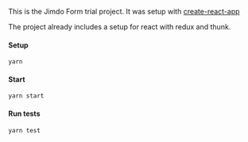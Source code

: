 This is the Jimdo Form trial project.
It was setup with [create-react-app](https://github.com/facebook/create-react-app)

The project already includes a setup for react with redux and thunk.

#### Setup
`yarn`

#### Start
`yarn start`

#### Run tests
`yarn test`
